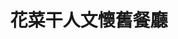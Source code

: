 ---
title: "花菜干人文懷舊餐廳"
description: "花菜干人文懷舊餐廳"
layout: shop
keywords:
  - 美食競賽
  - 台灣美食
  - 美食精選
datePublished: "2025-06-30"
dateModified: "2025-07-05"
city: "澎湖縣"
district: "馬公市"
address: "澎湖縣馬公市新店路4之2號"
phone: "069213695"
geo: "23.564301708691275, 119.58666397848393"
google_map: "https://maps.app.goo.gl/2CtmbyhaTtodR4Wu7"
footinder: "https://footinder.com.tw/%e6%be%8e%e6%b9%96%e7%b8%a3%e9%a6%ac%e5%85%ac%e5%b8%82/362189/"
official: "https://www.facebook.com/chenxinchenyi0118/"
award:
  - name: "500盤"
    year: "2024"
    entries:
      - dishes:
          - "原味花菜干"

---